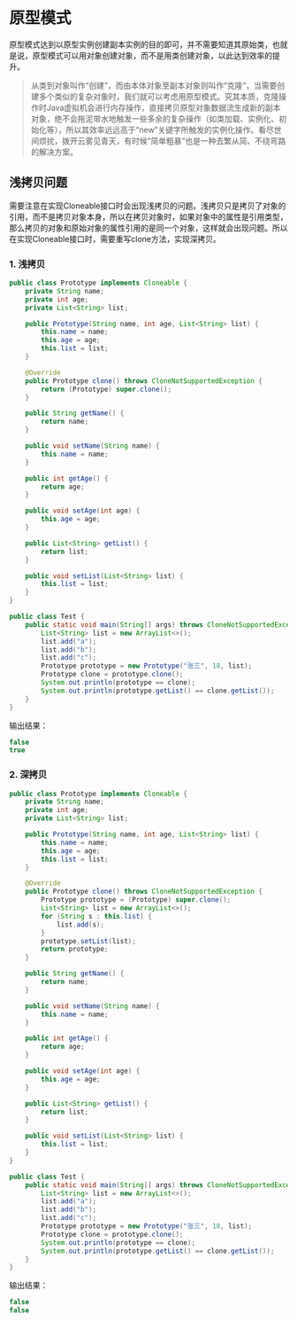 # 原型模式
原型模式达到以原型实例创建副本实例的目的即可，并不需要知道其原始类，也就是说，原型模式可以用对象创建对象，而不是用类创建对象，以此达到效率的提升。

> 从类到对象叫作“创建”，而由本体对象至副本对象则叫作“克隆”，当需要创建多个类似的复杂对象时，我们就可以考虑用原型模式。究其本质，克隆操作时Java虚拟机会进行内存操作，直接拷贝原型对象数据流生成新的副本对象，绝不会拖泥带水地触发一些多余的复杂操作（如类加载、实例化、初始化等），所以其效率远远高于“new”关键字所触发的实例化操作。看尽世间烦扰，拨开云雾见青天，有时候“简单粗暴”也是一种去繁从简、不绕弯路的解决方案。

## 浅拷贝问题

需要注意在实现Cloneable接口时会出现浅拷贝的问题。浅拷贝只是拷贝了对象的引用，而不是拷贝对象本身，所以在拷贝对象时，如果对象中的属性是引用类型，那么拷贝的对象和原始对象的属性引用的是同一个对象，这样就会出现问题。所以在实现Cloneable接口时，需要重写clone方法，实现深拷贝。

### 1. 浅拷贝
```java
public class Prototype implements Cloneable {
    private String name;
    private int age;
    private List<String> list;

    public Prototype(String name, int age, List<String> list) {
        this.name = name;
        this.age = age;
        this.list = list;
    }

    @Override
    public Prototype clone() throws CloneNotSupportedException {
        return (Prototype) super.clone();
    }

    public String getName() {
        return name;
    }

    public void setName(String name) {
        this.name = name;
    }

    public int getAge() {
        return age;
    }

    public void setAge(int age) {
        this.age = age;
    }

    public List<String> getList() {
        return list;
    }

    public void setList(List<String> list) {
        this.list = list;
    }
}
```
```java
public class Test {
    public static void main(String[] args) throws CloneNotSupportedException {
        List<String> list = new ArrayList<>();
        list.add("a");
        list.add("b");
        list.add("c");
        Prototype prototype = new Prototype("张三", 18, list);
        Prototype clone = prototype.clone();
        System.out.println(prototype == clone);
        System.out.println(prototype.getList() == clone.getList());
    }
}
```
输出结果：
```java
false
true
```
### 2. 深拷贝
```java
public class Prototype implements Cloneable {
    private String name;
    private int age;
    private List<String> list;

    public Prototype(String name, int age, List<String> list) {
        this.name = name;
        this.age = age;
        this.list = list;
    }

    @Override
    public Prototype clone() throws CloneNotSupportedException {
        Prototype prototype = (Prototype) super.clone();
        List<String> list = new ArrayList<>();
        for (String s : this.list) {
            list.add(s);
        }
        prototype.setList(list);
        return prototype;
    }

    public String getName() {
        return name;
    }

    public void setName(String name) {
        this.name = name;
    }

    public int getAge() {
        return age;
    }

    public void setAge(int age) {
        this.age = age;
    }

    public List<String> getList() {
        return list;
    }

    public void setList(List<String> list) {
        this.list = list;
    }
}
```
```java
public class Test {
    public static void main(String[] args) throws CloneNotSupportedException {
        List<String> list = new ArrayList<>();
        list.add("a");
        list.add("b");
        list.add("c");
        Prototype prototype = new Prototype("张三", 18, list);
        Prototype clone = prototype.clone();
        System.out.println(prototype == clone);
        System.out.println(prototype.getList() == clone.getList());
    }
}
```
输出结果：
```java
false
false
```
